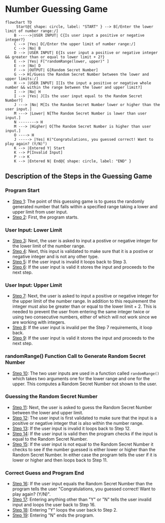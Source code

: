 # Number Guessing Game

```mermaid
flowchart TD
     Start@{ shape: circle, label: "START" } --> B[/Enter the lower limit of number range:/]
    B ----->|USER INPUT| C{Is user input a positive or negative integer?}
    C --> |Yes| D[/Enter the upper limit of number range:/]
    C --> |No| B
    D --> |USER INPUT| E{Is user input a positive or negative integer && greater than or equal to lower limit + 2?}
    E --> |Yes| F["randomRange(lower, upper)" ] 
    E --> |No| D
    F --> |OUTPUT| G[Random Secret Number]
    G --> H[/Guess the Random Secret Number between the lower and upper limits:/]
    H --> |USER INPUT| I[Is the input a positive or negative whole number && within the range between the lower and upper limit?]
    I --> |No| H
    I --> |Yes| J[Is the user input equal to the Random Secret Number?]
    J ---> |No| M[Is the Random Secret Number lower or higher than the user input.]
    M ---> |Lower| N[The Random Secret Number is lower than user input.]
    N --------> H
    M ---> |Higher| O[The Random Secret Number is higher than user input.]
    O ----> H
    J -----> |Yes| K("Congratulations, you guessed correct! Want to play again? (Y/N)")
    K --> |Entered Y| Start
    K --> P[Invalid Input]
    P --> K
    K --> |Entered N| End@{ shape: circle, label: "END" }
```
## Description of the Steps in the Guessing Game
### Program Start
* <ins>Step 1</ins>: The point of this guessing game is to guess the randomly generated number that falls within a specified range taking a lower and upper limit from user input.
* <ins>Step 2</ins>: First, the program starts.
### User Input: Lower Limit
* <ins>Step 3</ins>: Next, the user is asked to input a postive or negative integer for the lower limit of the number range.
* <ins>Step 4</ins>: Next, this input is validated to make sure that it is a postive or negative integer and is not any other type.
* <ins>Step 5</ins>: If the user input is invalid it loops back to Step 3.
* <ins>Step 6</ins>: If the user input is valid it stores the input and proceeds to the next step.
### User Input: Upper Limit
* <ins>Step 7</ins>: Next, the user is asked to input a positive or negative integer for the upper limit of the number range.
  In addition to this requirement the integer must also be greater than or equal to the lower limit + 2. This is needed to prevent the user from entering the same integer twice
  or using two consecutive numbers, either of which will not work since we are working with integers.
* <ins>Step 8</ins>: If the user input is invalid per the Step 7 requirements, it loop back.
* <ins>Step 9</ins>: If the user input is valid it stores the input and proceeds to the next step.
### randomRange() Function Call to Generate Random Secret Number
* <ins>Step 10</ins>: The two user inputs are used in a function called `randomRange()` which takes two arguments one for the lower range and one for the upper.
  This computes a Random Secret Number not shown to the user.
### Guessing the Random Secret Number
* <ins>Step 11</ins>: Next, the user is asked to guess the Random Secret Number between the lower and upper limit.
* <ins>Step 12</ins>: The user input is first validated to make sure that the input is a positive or negative integer that is also within the number range.
* <ins>Step 13</ins>: If the user input is invalid it loops back to Step 12.
* <ins>Step 14</ins>: If the user input is valid then the program checks if the input is equal to the Random Secret Number.
* <ins>Step 15</ins>: If the user input is not equal to the Random Secret Number it checks to see if the number guessed is either lower or higher than the Random Secret Number.
  In either case the program tells the user if it is lower or higher and then loops back to Step 11.
### Correct Guess and Program End
* <ins>Step 16</ins>: If the user input equals the Random Secret Number than the program tells the user "Congratulations, you guessed correct! Want to play again? (Y/N)".
* <ins>Step 17</ins>: Entering anything other than "Y" or "N" tells the user invalid input and loops the user back to Step 16.
* <ins>Step 18</ins>: Entering "Y" loops the user back to Step 2.
* <ins>Step 19</ins>: Entering "N" ends the program.
